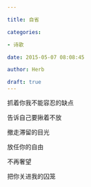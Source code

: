 ```yaml
---

title: 自省

categories:

- 诗歌

date: 2015-05-07 08:08:45

author: Herb

draft: true
---
```


抓着你我不能容忍的缺点

告诉自己要揪着不放

撤走滞留的目光

放任你的自由

不再奢望

把你关进我的囚笼